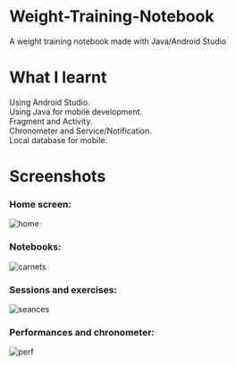 # Weight-Training-Notebook
A weight training notebook made with Java/Android Studio  
# What I learnt
Using Android Studio.  
Using Java for mobile development.  
Fragment and Activity.  
Chronometer and Service/Notification.  
Local database for mobile.  
# Screenshots
### Home screen:  
![home](https://user-images.githubusercontent.com/69913319/94812837-8fd77680-03f7-11eb-85f3-671af3b565d6.PNG)

### Notebooks:  
![carnets](https://user-images.githubusercontent.com/69913319/94811642-f22f7780-03f5-11eb-8a53-c55e0b9632e9.PNG)  
### Sessions and exercises:  
![seances](https://user-images.githubusercontent.com/69913319/94812960-b7c6da00-03f7-11eb-9995-849a722cceb0.PNG)

### Performances and chronometer:  
![perf](https://user-images.githubusercontent.com/69913319/94812237-c234a400-03f6-11eb-9f86-00dd8e9f9c39.PNG)



